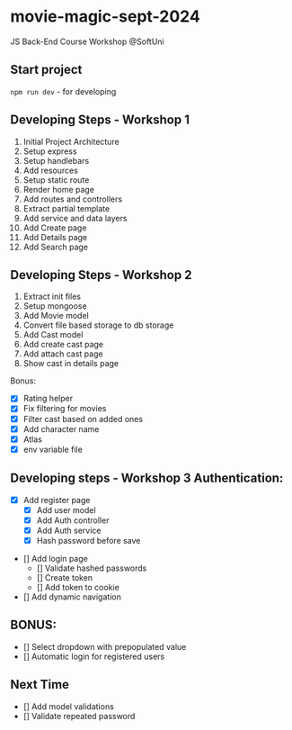 # movie-magic-sept-2024

JS Back-End Course Workshop @SoftUni

## Start project

`npm run dev` - for developing

## Developing Steps - Workshop 1

1. Initial Project Architecture
2. Setup express
3. Setup handlebars
4. Add resources
5. Setup static route
6. Render home page
7. Add routes and controllers
8. Extract partial template
9. Add service and data layers
10. Add Create page
11. Add Details page
12. Add Search page

## Developing Steps - Workshop 2

1. Extract init files
2. Setup mongoose
3. Add Movie model
4. Convert file based storage to db storage
5. Add Cast model
6. Add create cast page
7. Add attach cast page
8. Show cast in details page

Bonus:

- [x] Rating helper
- [x] Fix filtering for movies
- [x] Filter cast based on added ones
- [x] Add character name
- [x] Atlas
- [x] env variable file

## Developing steps - Workshop 3 Authentication:

- [x] Add register page
  - [x] Add user model
  - [x] Add Auth controller
  - [x] Add Auth service
  - [x] Hash password before save
- [] Add login page
  - [] Validate hashed passwords
  - [] Create token
  - [] Add token to cookie
- [] Add dynamic navigation

## BONUS:

- [] Select dropdown with prepopulated value
- [] Automatic login for registered users

## Next Time

- [] Add model validations
- [] Validate repeated password
